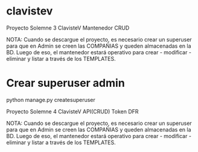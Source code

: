 # clavistev

Proyecto Solemne 3 ClavisteV
Mantenedor CRUD

NOTA: Cuando se descargue el proyecto, es necesario crear un superuser para que en Admin se creen las COMPAÑIAS y queden almacenadas en la BD.
Luego de eso, el mantenedor estará operativo para crear - modificar - eliminar y listar a través de los TEMPLATES.


# Crear superuser admin
python manage.py createsuperuser


Proyecto Solemne 4 ClavisteV
API(CRUD) Token DFR

NOTA: Cuando se descargue el proyecto, es necesario crear un superuser para que en Admin se creen las COMPAÑIAS y queden almacenadas en la BD.
Luego de eso, el mantenedor estará operativo para crear - modificar - eliminar y listar a través de los TEMPLATES.